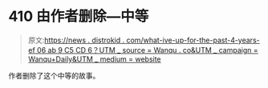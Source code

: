 # 410 由作者删除—中等

> 原文:[https://news . distrokid . com/what-ive-up-for-the-past-4-years-ef 06 ab 9 C5 CD 6？UTM _ source = Wanqu . co&UTM _ campaign = Wanqu+Daily&UTM _ medium = website](https://news.distrokid.com/what-ive-been-up-to-for-the-past-4-years-ef06ab9c5cd6?utm_source=wanqu.co&utm_campaign=Wanqu+Daily&utm_medium=website)

作者删除了这个中等的故事。